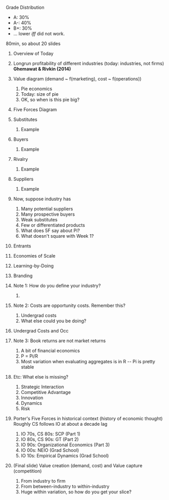Grade Distribution

-   A: 30%
-   A-: 40%
-   B+: 30%
-   ... lower $iff$ did not work.





80min, so about 20 slides

1.  Overview of Today

2.  Longrun profitability of different industries (today: industries, not firms) **Ghemawat & Rivkin (2014)**

3.  Value diagram (demand ~ f(marketing), cost ~ f(operations))

    1.  Pie economics
    2.  Today: size of pie
    3.  OK, so when is this pie big?

4.  Five Forces Diagram

5.  Substitutes

    1.  Example

6.  Buyers

    1.  Example

7.  Rivalry

    1.  Example

8.  Suppliers

    1.  Example

9.  Now, suppose industry has

    1.  Many potential suppliers
    2.  Many prospective buyers
    3.  Weak substitutes
    4.  Few or differentiated products
    5.  What does 5F say about Pi?
    6.  What doesn't square with Week 1?

10.  Entrants

11.  Economies of Scale

12.  Learning-by-Doing

13.  Branding

14.  Note 1: How do you define your industry?

     1.  

15.  Note 2: Costs are opportunity costs. Remember this?

     1.  Undergrad costs
     2.  What else could you be doing?

16.  Undergrad Costs and Occ

17.  Note 3: Book returns are not market returns

     1.  A bit of financial economics
     2.  P = Pi/R
     3.  Most variation when evaluating aggregates is in R -- Pi is pretty stable

18.  Etc: What else is missing?

     1.  Strategic Interaction
     2.  Competitive Advantage
     3.  Innovation
     4.  Dynamics
     5.  Risk

19.  Porter's Five Forces in historical context (history of economic thought) Roughly CS follows IO at about a decade lag
     1.  IO 70s, CS 80s: SCP (Part 1)
     2.  IO 80s, CS 90s: GT (Part 2)
     3.  IO 90s: Organizational Economics (Part 3)
     4.  IO 00s:  NEIO (Grad School)
     5.  IO 10s:  Empirical Dynamics (Grad School)

20.  (Final slide) Value creation (demand, cost) and Value capture (competition)

     1.  From industry to firm
     2.  From between-industry to within-industry
     3.  Huge within variation, so how do you get your slice?

     